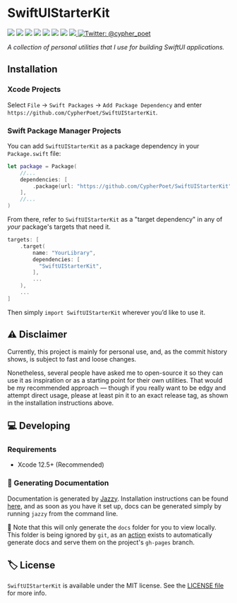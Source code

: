 # SwiftUIStarterKit

<p>
    <img src="https://img.shields.io/badge/iOS-13.0+-865EFC.svg" />
    <img src="https://img.shields.io/badge/iPadOS-13.0+-F65EFC.svg" />
    <img src="https://img.shields.io/badge/macOS-10.15+-179AC8.svg" />
    <img src="https://img.shields.io/badge/tvOS-13.0+-41465B.svg" />
    <img src="https://img.shields.io/badge/watchOS-6.0+-1FD67A.svg" />
    <img src="https://img.shields.io/badge/License-MIT-blue.svg" />
    <img src="https://github.com/CypherPoet/SwiftUIStarterKit/workflows/Build%20&%20Test/badge.svg" />
    <a href="https://github.com/apple/swift-package-manager">
      <img src="https://img.shields.io/badge/spm-compatible-brightgreen.svg?style=flat" />
    </a>
    <a href="https://twitter.com/cypher_poet">
        <img src="https://img.shields.io/badge/Contact-@cypher_poet-lightgrey.svg?style=flat" alt="Twitter: @cypher_poet" />
    </a>
</p>

_A collection of personal utilities that I use for building SwiftUI applications._



## Installation

### Xcode Projects

Select `File` -> `Swift Packages` -> `Add Package Dependency` and enter `https://github.com/CypherPoet/SwiftUIStarterKit`.


### Swift Package Manager Projects

You can add `SwiftUIStarterKit` as a package dependency in your `Package.swift` file:

```swift
let package = Package(
    //...
    dependencies: [
        .package(url: "https://github.com/CypherPoet/SwiftUIStarterKit", .exact("0.0.50")),
    ],
    //...
)
```

From there, refer to `SwiftUIStarterKit` as a "target dependency" in any of _your_ package's targets that need it.

```swift
targets: [
    .target(
        name: "YourLibrary",
        dependencies: [
          "SwiftUIStarterKit",
        ],
        ...
    ),
    ...
]
```

Then simply `import SwiftUIStarterKit` wherever you’d like to use it.

## ⚠️ Disclaimer

Currently, this project is mainly for personal use, and, as the commit history shows, is subject to fast and loose changes.

Nonetheless, several people have asked me to open-source it so they can use it as inspiration or as a starting point for their own utilities. That would be my recommended approach &mdash; though if you really want to be edgy and attempt direct usage, please at least pin it to an exact release tag, as shown in the installation instructions above.


## 💻 Developing

### Requirements

- Xcode 12.5+ (Recommended)


### 📜 Generating Documentation

Documentation is generated by [Jazzy](https://github.com/realm/jazzy). Installation instructions can be found [here](https://github.com/realm/jazzy#installation), and as soon as you have it set up, docs can be generated simply by running `jazzy` from the command line.

📝 Note that this will only generate the `docs` folder for you to view locally. This folder is being ignored by `git`, as an [action](./.github/workflows/PublishDocumentation.yml) exists to automatically generate docs and serve them on the project's `gh-pages` branch.



## 🏷 License

`SwiftUIStarterKit` is available under the MIT license. See the [LICENSE file](./LICENSE) for more info.
